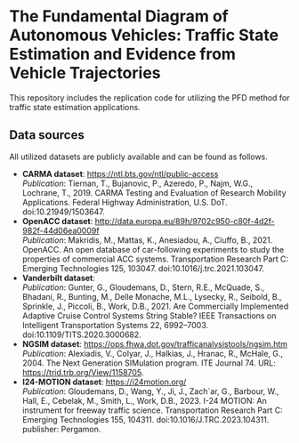 # The Fundamental Diagram of Autonomous Vehicles: Traffic State Estimation and Evidence from Vehicle Trajectories
This repository includes the replication code for utilizing the PFD method for traffic state estimation applications.

## Data sources
All utilized datasets are publicly available and can be found as follows.
- **CARMA dataset**: https://ntl.bts.gov/ntl/public-access <br> *Publication*: Tiernan, T., Bujanovic, P., Azeredo, P., Najm, W.G., Lochrane, T., 2019. CARMA Testing and Evaluation of Research Mobility Applications. Federal Highway Administration, U.S. DoT. doi:10.21949/1503647.
- **OpenACC dataset**: http://data.europa.eu/89h/9702c950-c80f-4d2f-982f-44d06ea0009f <br> *Publication*: Makridis, M., Mattas, K., Anesiadou, A., Ciuffo, B., 2021. OpenACC. An open database of car-following experiments to study the properties of commercial ACC systems. Transportation Research Part C: Emerging Technologies 125, 103047. doi:10.1016/j.trc.2021.103047.
- **Vanderbilt dataset**: <br> *Publication*: Gunter, G., Gloudemans, D., Stern, R.E., McQuade, S., Bhadani, R., Bunting, M., Delle Monache, M.L., Lysecky, R., Seibold, B., Sprinkle, J., Piccoli, B., Work, D.B., 2021. Are Commercially Implemented Adaptive Cruise Control Systems String Stable? IEEE Transactions on Intelligent Transportation Systems 22, 6992–7003. doi:10.1109/TITS.2020.3000682.
- **NGSIM dataset**: https://ops.fhwa.dot.gov/trafficanalysistools/ngsim.htm <br> *Publication*: Alexiadis, V., Colyar, J., Halkias, J., Hranac, R., McHale, G., 2004. The Next Generation SIMulation program. ITE Journal 74. URL: https://trid.trb.org/View/1158705.
- **I24-MOTION dataset**: https://i24motion.org/ <br> *Publication*: Gloudemans, D., Wang, Y., Ji, J., Zach´ar, G., Barbour, W., Hall, E., Cebelak, M., Smith, L., Work, D.B., 2023. I-24 MOTION: An instrument for freeway traffic science. Transportation Research Part C: Emerging Technologies 155, 104311. doi:10.1016/J.TRC.2023.104311. publisher: Pergamon.
